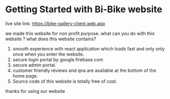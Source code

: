 # Getting Started with Bi-Bike website

live site link: https://bike-gallery-client.web.app

we made this website for non profit purpose.
what can you do with this website ? what does this website contains?

1. smooth experience with react application which loads fast and only only once when you enter the website.
2. secure login portal by google.firebase.com 
3. secure admin portal.
4. customer friendly reviews and qna are available at the bottom of the home page.
5. Source code of this website is totally free of cost.

thanks for using our website



